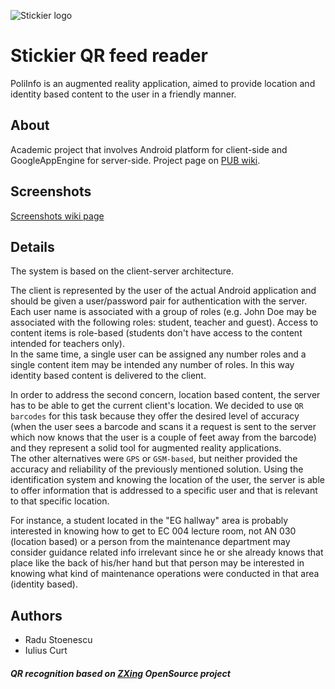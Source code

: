 ![Stickier logo](http://iuliux.ro/stickier/icon.png)

Stickier QR feed reader
=======================

PoliInfo is an augmented reality application, aimed to provide location and identity based content to the user in a friendly manner.

About
-----
Academic project that involves Android platform for client-side and GoogleAppEngine for server-side. Project page on [PUB wiki](http://curs.pub.ro/index.php/android-projects/159-poliinfo-reader).

Screenshots
-----------

[Screenshots wiki page](https://github.com/iuliux/StickierQR/wiki/Screenshots)

Details
-------

The system is based on the client-server architecture.

The client is represented by the user of the actual Android application and should be given a user/password pair for authentication with the server. Each user name is associated with a group of roles (e.g. John Doe may be associated with the following roles: student, teacher and guest). Access to content items is role-based (students don't have access to the content intended for teachers only).  
In the same time, a single user can be assigned any number roles and a single content item may be intended any number of roles. In this way identity based content is delivered to the client.

In order to address the second concern, location based content, the server has to be able to get the current client's location. We decided to use `QR barcodes` for this task because they offer the desired level of accuracy (when the user sees a barcode and scans it a request is sent to the server which now knows that the user is a couple of feet away from the barcode) and they represent a solid tool for augmented reality applications.  
The other alternatives were `GPS` or `GSM-based`, but neither provided the accuracy and reliability of the previously mentioned solution. Using the identification system and knowing the location of the user, the server is able to offer information that is addressed to a specific user and that is relevant to that specific location.

For instance, a student located in the "EG hallway" area is probably interested in knowing how to get to EC 004 lecture room, not AN 030 (location based) or a person from the maintenance department may consider guidance related info irrelevant since he or she already knows that place like the back of his/her hand but that person may be interested in knowing what kind of maintenance operations were conducted in that area (identity based).

Authors
-------

  * Radu Stoenescu
  * Iulius Curt

##### QR recognition based on [ZXing](http://code.google.com/p/zxing/) OpenSource project